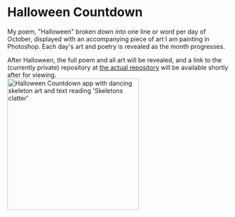 # Halloween Countdown
My poem, "Halloween" broken down into one line or word per day of October, displayed with an accompanying piece of art I am painting in Photoshop. Each day's art and poetry is revealed as the month progresses. 

After Halloween, the full poem and all art will be revealed, and a link to the (currently private) repository at <a href="https://github.com/tessathornberry/halloween-countdown"> the actual repository</a> will be available shortly after for viewing.
<br/>
<a href="https://halloweencountdown.vercel.app/"><img align="center" src="https://github.com/tessathornberry/halloweencountdown/assets/105292208/daecde7d-c4ca-4669-891a-33f6b99d66d7" width="auto" height="300" alt="Halloween Countdown app with dancing skeleton art and text reading 'Skeletons clatter'"></a>
